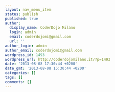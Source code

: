 ```yaml
---
layout: nav_menu_item
status: publish
published: true
author:
  display_name: CoderDojo Milano
  login: admin
  email: coderdojomi@gmail.com
  url: ''
author_login: admin
author_email: coderdojomi@gmail.com
wordpress_id: 1493
wordpress_url: http://coderdojomilano.it/?p=1493
date: '2013-08-08 17:30:44 +0200'
date_gmt: '2013-08-08 15:30:44 +0200'
categories: []
tags: []
comments: []
---
```


